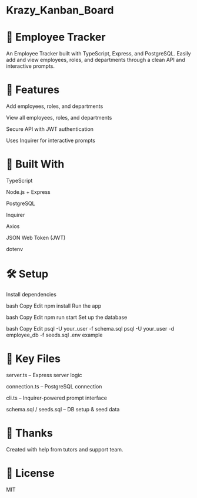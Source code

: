 # Krazy_Kanban_Board

# 👥 Employee Tracker
An Employee Tracker built with TypeScript, Express, and PostgreSQL. Easily add and view employees, roles, and departments through a clean API and interactive prompts.

# 🚀 Features
Add employees, roles, and departments

View all employees, roles, and departments

Secure API with JWT authentication

Uses Inquirer for interactive prompts

# 🧰 Built With
TypeScript

Node.js + Express

PostgreSQL

Inquirer

Axios

JSON Web Token (JWT)

dotenv

# 🛠 Setup
Install dependencies

bash
Copy
Edit
npm install
Run the app

bash
Copy
Edit
npm run start
Set up the database

bash
Copy
Edit
psql -U your_user -f schema.sql
psql -U your_user -d employee_db -f seeds.sql
.env example

# 📁 Key Files
server.ts – Express server logic

connection.ts – PostgreSQL connection

cli.ts – Inquirer-powered prompt interface

schema.sql / seeds.sql – DB setup & seed data

# 🙏 Thanks
Created with help from tutors and support team.

# 📜 License
MIT

